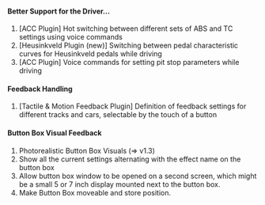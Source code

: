 #### Better Support for the Driver...
  1. [ACC Plugin] Hot switching between different sets of ABS and TC settings using voice commands
  2. [Heusinkveld Plugin (new)] Switching between pedal characteristic curves for Heusinkveld pedals while driving
  3. [ACC Plugin] Voice commands for setting pit stop parameters while driving
  
#### Feedback Handling
  1. [Tactile & Motion Feedback Plugin] Definition of feedback settings for different tracks and cars, selectable by the touch of a button
  
#### Button Box Visual Feedback
  1. Photorealistic Button Box Visuals (=> v1.3)
  2. Show all the current settings alternating with the effect name on the button box
  3. Allow button box window to be opened on a second screen, which might be a small 5 or 7 inch display mounted next to the button box.
  4. Make Button Box moveable and store position.